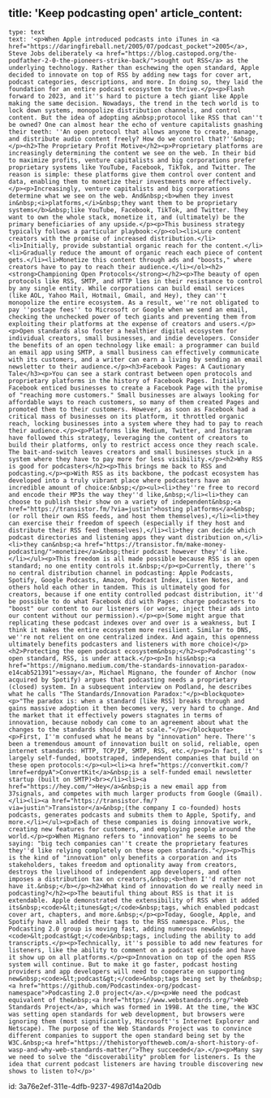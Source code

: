 title: 'Keep podcasting open'
article_content:
  -
    type: text
    text: '<p>When Apple introduced podcasts into iTunes in <a href="https://daringfireball.net/2005/07/podcast_pocket">2005</a>, Steve Jobs deliberately <a href="https://blog.castopod.org/the-podfather-2-0-the-pioneers-strike-back/">sought out RSS</a> as the underlying technology. Rather than eschewing the open standard, Apple decided to innovate on top of RSS by adding new tags for cover art, podcast categories, descriptions, and more. In doing so, they laid the foundation for an entire podcast ecosystem to thrive.</p><p>Flash forward to 2023, and it''s hard to picture a tech giant like Apple making the same decision. Nowadays, the trend in the tech world is to lock down systems, monopolize distribution channels, and control content. But the idea of adopting a&nbsp;protocol like RSS that can''t be owned? One can almost hear the echo of venture capitalists gnashing their teeth: ''An open protocol that allows anyone to create, manage, and distribute audio content freely? How do we control that?''&nbsp;</p><h2>The Proprietary Profit Motive</h2><p>Proprietary platforms are increasingly determining the content we see on the web. In their bid to maximize profits, venture capitalists and big corporations prefer proprietary systems like YouTube, Facebook, TikTok, and Twitter. The reason is simple: these platforms give them control over content and data, enabling them to monetize their investments more effectively.</p><p>Increasingly, venture capitalists and big corporations determine what we see on the web. And&nbsp;<b>when they invest in&nbsp;<i>platforms,</i>&nbsp;they want them to be proprietary systems</b>&nbsp;like YouTube, Facebook, TikTok, and Twitter. They want to own the whole stack, monetize it, and (ultimately) be the primary beneficiaries of any upside.</p><p>This business strategy typically follows a particular playbook:</p><ol><li>Lure content creators with the promise of increased distribution.</li><li>Initially, provide substantial organic reach for the content.</li><li>Gradually reduce the amount of organic reach each piece of content gets.</li><li>Monetize this content through ads and "boosts," where creators have to pay to reach their audience.</li></ol><h2><strong>Championing Open Protocols</strong></h2><p>The beauty of open protocols like RSS, SMTP, and HTTP lies in their resistance to control by any single entity. While corporations can build email services (like AOL, Yahoo Mail, Hotmail, Gmail, and Hey), they can''t monopolize the entire ecosystem. As a result, we''re not obligated to pay ''postage fees'' to Microsoft or Google when we send an email, checking the unchecked power of tech giants and preventing them from exploiting their platforms at the expense of creators and users.</p><p>Open standards also foster a healthier digital ecosystem for individual creators, small businesses, and indie developers. Consider the benefits of an open technology like email: a programmer can build an email app using SMTP, a small business can effectively communicate with its customers, and a writer can earn a living by sending an email newsletter to their audience.</p><h3>Facebook Pages: A Cautionary Tale</h3><p>You can see a stark contrast between open protocols and proprietary platforms in the history of Facebook Pages. Initially, Facebook enticed businesses to create a Facebook Page with the promise of "reaching more customers." Small businesses are always looking for affordable ways to reach customers, so many of them created Pages and promoted them to their customers. However, as soon as Facebook had a critical mass of businesses on its platform, it throttled organic reach, locking businesses into a system where they had to pay to reach their audience.</p><p>Platforms like Medium, Twitter, and Instagram have followed this strategy, leveraging the content of creators to build their platforms, only to restrict access once they reach scale. The bait-and-switch leaves creators and small businesses stuck in a system where they have to pay more for less visibility.</p><h2>Why RSS is good for podcasters</h2><p>This brings me back to RSS and podcasting.</p><p>With RSS as its backbone, the podcast ecosystem has developed into a truly vibrant place where podcasters have an incredible amount of choice:&nbsp;</p><ul><li>they''re free to record and encode their MP3s the way they''d like,&nbsp;</li><li>they can choose to publish their show on a variety of independent&nbsp;<a href="https://transistor.fm/?via=justin">hosting platforms</a>&nbsp;(or roll their own RSS feeds, and host them themselves),</li><li>they can exercise their freedom of speech (especially if they host and distribute their RSS feed themselves),</li><li>they can decide which podcast directories and listening apps they want distribution on,</li><li>they can&nbsp;<a href="https://transistor.fm/make-money-podcasting/">monetize</a>&nbsp;their podcast however they''d like.</li></ul><p>This freedom is all made possible because RSS is an open standard; no one entity controls it.&nbsp;</p><p>Currently, there''s no central distribution channel in podcasting: Apple Podcasts, Spotify, Google Podcasts, Amazon, Podcast Index, Listen Notes, and others hold each other in tandem. This is ultimately good for creators, because if one entity controlled podcast distribution, it''d be possible to do what Facebook did with Pages: charge podcasters to "boost" our content to our listeners (or worse, inject their ads into our content without our permission).</p><p>(Some might argue that replicating these podcast indexes over and over is a weakness, but I think it makes the entire ecosystem more resilient. Similar to DNS, we''re not relient on one centralized index. And again, this openness ultimately benefits podcasters and listeners with more choice)</p><h2>Protecting the open podcast ecosystem&nbsp;</h2><p>Podcasting''s open standard, RSS, is under attack.</p><p>In his&nbsp;<a href="https://mignano.medium.com/the-standards-innovation-paradox-e14cab521391">essay</a>, Michael Mignano, the founder of Anchor (now acquired by Spotify) argues that podcasting needs a proprietary (closed) system. In a subsequent interview on Podland, he describes what he calls "The Standards/Innovation Paradox:"</p><blockquote><p>"The paradox is: when a standard [like RSS] breaks through and gains massive adoption it then becomes very, very hard to change. And the market that it effectively powers stagnates in terms of innovation, because nobody can come to an agreement about what the changes to the standards should be at scale."</p></blockquote><p>First, I''m confused what he means by "innovation" here. There''s been a tremendous amount of innovation built on solid, reliable, open internet standards: HTTP, TCP/IP, SMTP, RSS, etc.</p><p>In fact, it''s largely self-funded, bootstraped, independent companies that build on these open protocols:</p><ul><li><a href="https://convertkit.com/?lmref=erdpyA">ConvertKit</a>&nbsp;is a self-funded email newsletter startup (built on SMTP)<br></li><li><a href="https://hey.com/">Hey</a>&nbsp;is a new email app from 37signals, and competes with much larger products from Google (Gmail).</li><li><a href="https://transistor.fm/?via=justin">Transistor</a>&nbsp;(the company I co-founded) hosts podcasts, generates podcasts and submits them to Apple, Spotify, and more.</li></ul><p>Each of these companies is doing innovative work, creating new features for customers, and employing people around the world.</p><p>When Mignano refers to "innovation" he seems to be saying: "big tech companies can''t create the proprietary features they''d like relying completely on these open standards."</p><p>This is the kind of "innovation" only benefits a corporation and its stakeholders, takes freedom and optionality away from creators, destroys the livelihood of independent app developers, and often imposes a distribution tax on creators,&nbsp;<b>then I''d rather not have it.&nbsp;</b></p><h2>What kind of innovation do we really need in podcasting?</h2><p>The beautiful thing about RSS is that it is extendable. Apple demonstrated the extensibility of RSS when it added its&nbsp;<code>&lt;itunes&gt;</code>&nbsp;tags, which enabled podcast cover art, chapters, and more.&nbsp;</p><p>Today, Google, Apple, and Spotify have all added their tags to the RSS namespace. Plus, the Podcasting 2.0 group is moving fast, adding numerous new&nbsp;<code>&lt;podcast&gt;</code>&nbsp;tags, including the ability to add transcripts.</p><p>Technically, it''s possible to add new features for listeners, like the ability to comment on a podcast episode and have it show up on all platforms.</p><p>Innovation on top of the open RSS system will continue. But to make it go faster, podcast hosting providers and app developers will need to cooperate on supporting new&nbsp;<code>&lt;podcast&gt;</code>&nbsp;tags being set by the&nbsp;<a href="https://github.com/Podcastindex-org/podcast-namespace">Podcasting 2.0 project</a>.</p><p>We need the podcast equivalent of the&nbsp;<a href="https://www.webstandards.org/">Web Standards Project</a>, which was formed in 1998. At the time, the W3C was setting open standards for web development, but browsers were ignoring them (most significantly, Microsoft''s Internet Explorer and Netscape). The purpose of the Web Standards Project was to convince different companies to support the open standard being set by the W3C.&nbsp;<a href="https://thehistoryoftheweb.com/a-short-history-of-wasp-and-why-web-standards-matter/">They succeeded</a>.</p><p>Many say we need to solve the "discoverability" problem for listeners. Is the idea that current podcast listeners are having trouble discovering new shows to listen to?</p>'
id: 3a76e2ef-311e-4dfb-9237-4987d14a20db
